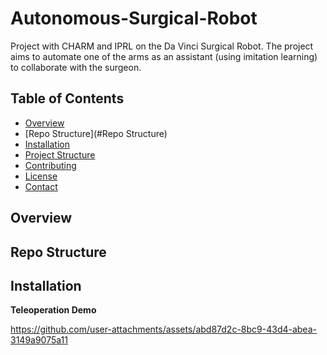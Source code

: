 # Autonomous-Surgical-Robot
Project with CHARM and IPRL on the Da Vinci Surgical Robot. The project aims to automate one of the arms as an assistant (using imitation learning) to collaborate with the surgeon.

## Table of Contents
- [Overview](#overview)
- [Repo Structure](#Repo Structure)
- [Installation](#installation)
- [Project Structure](#project-structure)
- [Contributing](#contributing)
- [License](#license)
- [Contact](#contact)

## Overview

## Repo Structure

## Installation 


**Teleoperation Demo**


https://github.com/user-attachments/assets/abd87d2c-8bc9-43d4-abea-3149a9075a11

